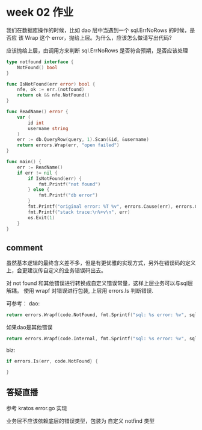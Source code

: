# week 02 作业

我们在数据库操作的时候，比如 dao 层中当遇到一个 sql.ErrNoRows 的时候，是否应 该 Wrap 这个 error，抛给上层。为什么，应该怎么做请写出代码?

应该抛给上层，由调用方来判断 sql.ErrNoRows 是否符合预期，是否应该处理

```go
type notfound interface {
    NotFound() bool
}

func IsNotFound(err error) bool {
    nfe, ok := err.(notfound)
    return ok && nfe.NotFound()
}

func ReadName() error {
    var (
        id int
        username string
    )
    err := db.QueryRow(query, 1).Scan(&id, &username)
    return errors.Wrap(err, "open failed")
}

func main() {
    err := ReadName()
    if err != nil {
        if IsNotFound(err) {
            fmt.Printf("not found")
        } else {
            fmt.Printf("db error")
        }
        fmt.Printf("original error: %T %v", errors.Cause(err), errors.Cause(err))
        fmt.Printf("stack trace:\n%+v\n", err)
        os.Exit(1)
    }
}
```

## comment

虽然基本逻辑的最终含义差不多，但是有更优雅的实现方式，另外在错误码的定义上，会更建议传自定义的业务错误码出去。

对 not found 和其他错误进行转换成自定义错误常量，这样上层业务可以与sql层解耦。
使用 wrapf 对错误进行包装, 上层用 errors.Is 判断错误.

可参考：
dao:
```go
return errors.Wrapf(code.NotFound, fmt.Sprintf("sql: %s error: %v", sql, err))
```

如果dao是其他错误

```go
return errors.Wrapf(code.Internal, fmt.Sprintf("sql: %s error: %v", sql, err))
```

biz:

```go
if errors.Is(err, code.NotFound} {

}
```

## 答疑直播

参考 kratos error.go 实现

业务层不应该依赖底层的错误类型，包装为 自定义 notfind 类型
